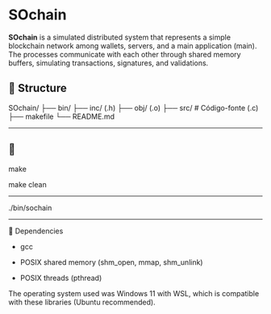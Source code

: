 # SOchain

**SOchain** is a simulated distributed system that represents a simple blockchain network among wallets, servers, and a main application (main). The processes communicate with each other through shared memory buffers, simulating transactions, signatures, and validations.

## 📁 Structure
SOchain/ ├── bin/  ├── inc/ (.h) ├── obj/ (.o) ├── src/ # Código-fonte (.c) ├── makefile └── README.md 

------------------------------------------------

## 🔧 

make


make clean

-------------------------------------------

./bin/sochain

-----------------------------------------------

🧠 Dependencies

- gcc 

- POSIX shared memory (shm_open, mmap, shm_unlink)

- POSIX threads (pthread)

The operating system used was Windows 11 with WSL, which is compatible with these libraries (Ubuntu recommended).
